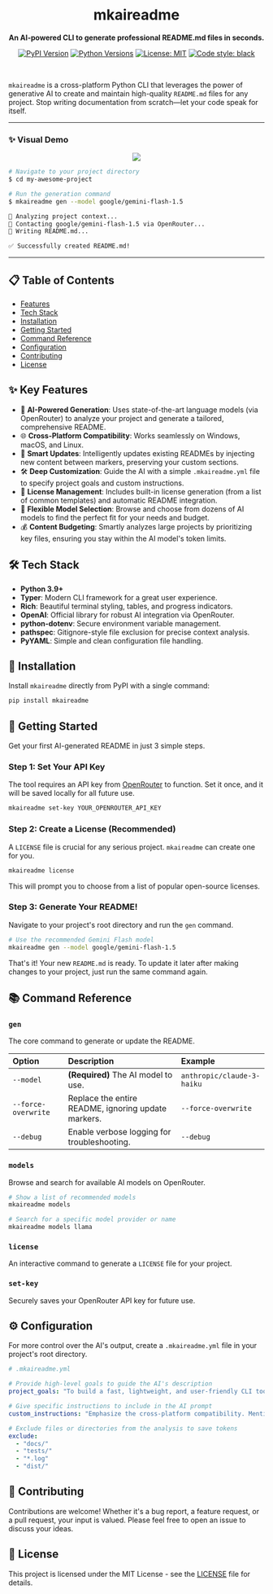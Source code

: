 
<div align="center">

# mkaireadme

**An AI-powered CLI to generate professional README.md files in seconds.**

</div>

<div align="center">

[![PyPI Version](https://img.shields.io/pypi/v/mkaireadme.svg?style=for-the-badge&logo=pypi&color=blue)](https://pypi.org/project/mkaireadme/)
[![Python Versions](https://img.shields.io/pypi/pyversions/mkaireadme.svg?style=for-the-badge&logo=python&color=blue)](https://pypi.org/project/mkaireadme/)
[![License: MIT](https://img.shields.io/badge/License-MIT-yellow.svg?style=for-the-badge)](https://opensource.org/licenses/MIT)
[![Code style: black](https://img.shields.io/badge/code%20style-black-000000.svg?style=for-the-badge)](https://github.com/psf/black)

</div>

<br>

`mkaireadme` is a cross-platform Python CLI that leverages the power of generative AI to create and maintain high-quality `README.md` files for any project. Stop writing documentation from scratch—let your code speak for itself.

---

### ✨ Visual Demo

<div align="center">

![](./mkaireadme.gif) 

</div>

```bash
# Navigate to your project directory
$ cd my-awesome-project

# Run the generation command
$ mkaireadme gen --model google/gemini-flash-1.5

🤖 Analyzing project context...
🧠 Contacting google/gemini-flash-1.5 via OpenRouter...
📝 Writing README.md...

✅ Successfully created README.md!
```

---

## 📋 Table of Contents

- [Features](#-key-features)
- [Tech Stack](#-tech-stack)
- [Installation](#-installation)
- [Getting Started](#-getting-started)
- [Command Reference](#-command-reference)
- [Configuration](#-configuration)
- [Contributing](#-contributing)
- [License](#-license)

## ✨ Key Features

-   🧠 **AI-Powered Generation**: Uses state-of-the-art language models (via OpenRouter) to analyze your project and generate a tailored, comprehensive README.
-   🌐 **Cross-Platform Compatibility**: Works seamlessly on Windows, macOS, and Linux.
-   🔄 **Smart Updates**: Intelligently updates existing READMEs by injecting new content between markers, preserving your custom sections.
-   🛠️ **Deep Customization**: Guide the AI with a simple `.mkaireadme.yml` file to specify project goals and custom instructions.
-   📜 **License Management**: Includes built-in license generation (from a list of common templates) and automatic README integration.
-   🤖 **Flexible Model Selection**: Browse and choose from dozens of AI models to find the perfect fit for your needs and budget.
-   💰 **Content Budgeting**: Smartly analyzes large projects by prioritizing key files, ensuring you stay within the AI model's token limits.

## 🛠️ Tech Stack

-   **Python 3.9+**
-   **Typer**: Modern CLI framework for a great user experience.
-   **Rich**: Beautiful terminal styling, tables, and progress indicators.
-   **OpenAI**: Official library for robust AI integration via OpenRouter.
-   **python-dotenv**: Secure environment variable management.
-   **pathspec**: Gitignore-style file exclusion for precise context analysis.
-   **PyYAML**: Simple and clean configuration file handling.

## 🚀 Installation

Install `mkaireadme` directly from PyPI with a single command:

```bash
pip install mkaireadme
```

## 🏁 Getting Started

Get your first AI-generated README in just 3 simple steps.

### Step 1: Set Your API Key

The tool requires an API key from [OpenRouter](https://openrouter.ai/keys) to function. Set it once, and it will be saved locally for all future use.

```bash
mkaireadme set-key YOUR_OPENROUTER_API_KEY
```

### Step 2: Create a License (Recommended)

A `LICENSE` file is crucial for any serious project. `mkaireadme` can create one for you.

```bash
mkaireadme license
```
This will prompt you to choose from a list of popular open-source licenses.

### Step 3: Generate Your README!

Navigate to your project's root directory and run the `gen` command.

```bash
# Use the recommended Gemini Flash model
mkaireadme gen --model google/gemini-flash-1.5
```

That's it! Your new `README.md` is ready. To update it later after making changes to your project, just run the same command again.

## 📚 Command Reference

### `gen`
The core command to generate or update the README.

| Option              | Description                                                    | Example                                     |
| :------------------ | :------------------------------------------------------------- | :------------------------------------------ |
| `--model`           | **(Required)** The AI model to use.                            | `anthropic/claude-3-haiku`                  |
| `--force-overwrite` | Replace the entire README, ignoring update markers.            | `--force-overwrite`                         |
| `--debug`           | Enable verbose logging for troubleshooting.                    | `--debug`                                   |

### `models`
Browse and search for available AI models on OpenRouter.

```bash
# Show a list of recommended models
mkaireadme models

# Search for a specific model provider or name
mkaireadme models llama
```

### `license`
An interactive command to generate a `LICENSE` file for your project.

### `set-key`
Securely saves your OpenRouter API key for future use.

## ⚙️ Configuration

For more control over the AI's output, create a `.mkaireadme.yml` file in your project's root directory.

```yaml
# .mkaireadme.yml

# Provide high-level goals to guide the AI's description
project_goals: "To build a fast, lightweight, and user-friendly CLI tool for automating documentation."

# Give specific instructions to include in the AI prompt
custom_instructions: "Emphasize the cross-platform compatibility. Mention that it is open-source and contributions are welcome."

# Exclude files or directories from the analysis to save tokens
exclude:
  - "docs/"
  - "tests/"
  - "*.log"
  - "dist/"
```

## 🤝 Contributing

Contributions are welcome! Whether it's a bug report, a feature request, or a pull request, your input is valued. Please feel free to open an issue to discuss your ideas.

## 📜 License

This project is licensed under the MIT License - see the [LICENSE](LICENSE) file for details.
